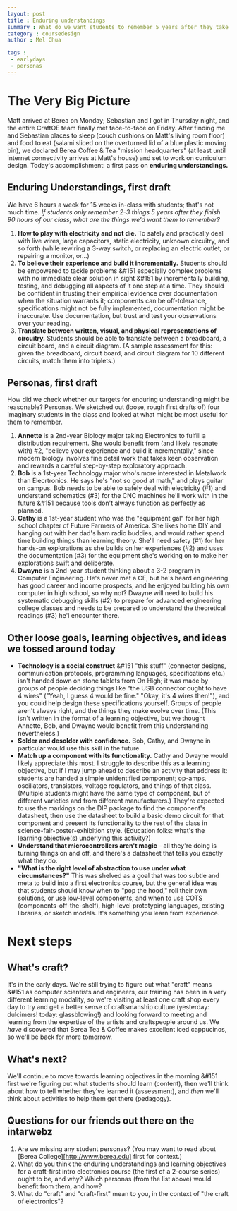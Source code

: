 ```yaml
---
layout: post
title : Enduring understandings
summary : What do we want students to remember 5 years after they take the course?
category : coursedesign
author : Mel Chua

tags : 
 - earlydays
 - personas
---
```


# The Very Big Picture

Matt arrived at Berea on Monday; Sebastian and I got in Thursday night, and the entire CraftOE team finally met face-to-face on Friday. After finding me and Sebastian places to sleep (couch cushions on Matt's living room floor) and food to eat (salami sliced on the overturned lid of a blue plastic moving bin), we declared Berea Coffee & Tea "mission headquarters" (at least until internet connectivity arrives at Matt's house) and set to work on curriculum design. Today's accomplishment: a first pass on **enduring understandings.**

## Enduring Understandings, first draft

 We have 6 hours a week for 15 weeks in-class with students; that's not much time. *If students only remember 2-3 things 5 years after they finish 90 hours of our class, what are the things we'd want them to remember?*

1. **How to play with electricity and not die.** To safely and practically deal with live wires, large capacitors, static electricity, unknown circuitry, and so forth (while rewiring a 3-way switch, or replacing an electric outlet, or repairing a monitor, or...)
2. **To believe their experience and build it incrementally.** Students should be empowered to tackle problems &#151 especially complex problems with no immediate clear solution in sight  &#151 by incrementally building, testing, and debugging all aspects of it one step at a time. They should be confident in trusting their empirical evidence over documentation when the situation warrants it; components can be off-tolerance, specifications might not be fully implemented, documentation might be inaccurate. Use documentation, but trust and test your observations over your reading.
3. **Translate between written, visual, and physical representations of circuitry.** Students should be able to translate between a breadboard, a circuit board, and a circuit diagram. (A sample assessment for this: given the breadboard, circuit board, and circuit diagram for 10 different circuits, match them into triplets.)

## Personas, first draft

How did we check whether our targets for enduring understanding might be reasonable? Personas. We sketched out (loose, rough first drafts of) four imaginary students in the class and looked at what might be most useful for them to remember.

1. **Annette** is a 2nd-year Biology major taking Electronics to fulfill a distribution requirement. She would benefit from (and likely resonate with) #2, "believe your experience and build it incrementally," since modern biology involves fine detail work that takes keen observation and rewards a careful step-by-step exploratory approach.
2. **Bob** is a 1st-year Technology major who's more interested in Metalwork than Elecrtronics. He says he's "not so good at math," and plays guitar on campus. Bob needs to be able to safely deal with electricity (#1) and understand schematics (#3) for the CNC machines he'll work with in the future &#151 because tools don't always function as perfectly as planned.
3. **Cathy** is a 1st-year student who was the "equipment gal" for her high school chapter of Future Farmers of America. She likes home DIY and hanging out with her dad's ham radio buddies, and would rather spend time building things than learning theory. She'll need safety (#1) for her hands-on explorations as she builds on her experiences (#2) and uses the documentation (#3) for the equipment she's working on to make her explorations swift and deliberate.
4. **Dwayne** is a 2nd-year student thinking about a 3-2 program in Computer Engineering. He's never met a CE, but he's heard engineering has good career and income prospects, and he enjoyed building his own computer in high school, so why not? Dwayne will need to build his systematic debugging skills (#2) to prepare for advanced engineering college classes and needs to be prepared to understand the theoretical readings (#3) he'l encounter there.

## Other loose goals, learning objectives, and ideas we tossed around today

* **Technology is a social construct** &#151 "this stuff" (connector designs, communication protocols, programming languages, specifications etc.) isn't handed down on stone tablets from On High; it was made by groups of people deciding things like "the USB connector ought to have 4 wires" ("Yeah, I guess 4 would be fine." "Okay, it's 4 wires then!"), and you could help design these specifications yourself. Groups of people aren't always right, and the things they make evolve over time. (This isn't written in the format of a learning objective, but we thought Annette, Bob, and Dwayne would benefit from this understanding nevertheless.)
* **Solder and desolder with confidence.** Bob, Cathy, and Dwayne in particular would use this skill in the future.
* **Match up a component with its functionality.** Cathy and Dwayne would likely appreciate this most. I struggle to describe this as a learning objective, but if I may jump ahead to describe an activity that address it: students are handed a simple unidentified component; op-amps, oscillators, transistors, voltage regulators, and things of that class. (Multiple students might have the same type of component, but of different varieties and from different manufacturers.) They're expected to use the markings on the DIP package to find the component's datasheet, then use the datasheet to build a basic demo circuit for that component and present its functionality to the rest of the class in science-fair-poster-exhibition style. (Education folks: what's the learning objective(s) underlying this activity?)
* **Understand that microcontrollers aren't magic** - all they're doing is turning things on and off, and there's a datasheet that tells you exactly what they do.
* **"What is the right level of abstraction to use under what circumstances?"** This was shelved as a goal that was too subtle and meta to build into a first electronics course, but the general idea was that students should know when to "pop the hood," roll their own solutions, or use low-level components, and when to use COTS (components-off-the-shelf), high-level prototyping languages, existing libraries, or sketch models. It's something you learn from experience.

# Next steps

## What's craft?

It's in the early days. We're still trying to figure out what "craft" means &#151 as computer scientists and engineers, our training has been in a very different learning modality, so we're visiting at least one craft shop every day to try and get a better sense of craftsmanship culture (yesterday: dulcimers! today: glassblowing!) and looking forward to meeting and learning from the expertise of the artists and craftspeople around us. We *have* discovered that Berea Tea & Coffee makes excellent iced cappucinos, so we'll be back for more tomorrow.

## What's next?

We'll continue to move towards learning objectives in the morning &#151 first we're figuring out what students should learn (content), then we'll think about how to tell whether they've learned it (assessment), and *then* we'll think about activities to help them get there (pedagogy). 

## Questions for our friends out there on the intarwebz

1. Are we missing any student personas? (You may want to read about [Berea College][http://www.berea.edu] first for context.)
2. What do you think the enduring understandings and learning objectives for a craft-first intro electronics course (the first of a 2-course series) ought to be, and why? Which personas (from the list above) would benefit from them, and how?
3. What do "craft" and "craft-first" mean to you, in the context of "the craft of electronics"?
